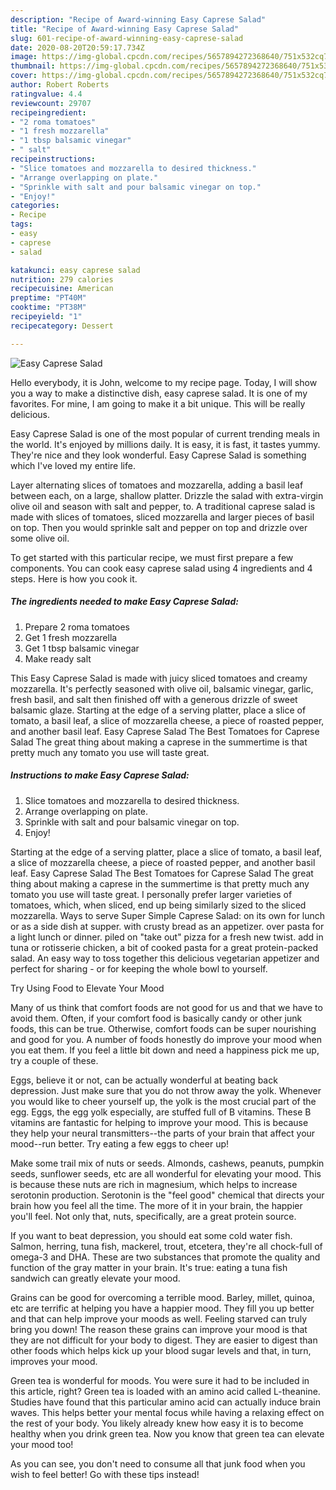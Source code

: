 ```yaml
---
description: "Recipe of Award-winning Easy Caprese Salad"
title: "Recipe of Award-winning Easy Caprese Salad"
slug: 601-recipe-of-award-winning-easy-caprese-salad
date: 2020-08-20T20:59:17.734Z
image: https://img-global.cpcdn.com/recipes/5657894272368640/751x532cq70/easy-caprese-salad-recipe-main-photo.jpg
thumbnail: https://img-global.cpcdn.com/recipes/5657894272368640/751x532cq70/easy-caprese-salad-recipe-main-photo.jpg
cover: https://img-global.cpcdn.com/recipes/5657894272368640/751x532cq70/easy-caprese-salad-recipe-main-photo.jpg
author: Robert Roberts
ratingvalue: 4.4
reviewcount: 29707
recipeingredient:
- "2 roma tomatoes"
- "1 fresh mozzarella"
- "1 tbsp balsamic vinegar"
- " salt"
recipeinstructions:
- "Slice tomatoes and mozzarella to desired thickness."
- "Arrange overlapping on plate."
- "Sprinkle with salt and pour balsamic vinegar on top."
- "Enjoy!"
categories:
- Recipe
tags:
- easy
- caprese
- salad

katakunci: easy caprese salad 
nutrition: 279 calories
recipecuisine: American
preptime: "PT40M"
cooktime: "PT38M"
recipeyield: "1"
recipecategory: Dessert

---
```



![Easy Caprese Salad](https://img-global.cpcdn.com/recipes/5657894272368640/751x532cq70/easy-caprese-salad-recipe-main-photo.jpg)

Hello everybody, it is John, welcome to my recipe page. Today, I will show you a way to make a distinctive dish, easy caprese salad. It is one of my favorites. For mine, I am going to make it a bit unique. This will be really delicious.

Easy Caprese Salad is one of the most popular of current trending meals in the world. It's enjoyed by millions daily. It is easy, it is fast, it tastes yummy. They're nice and they look wonderful. Easy Caprese Salad is something which I've loved my entire life.

Layer alternating slices of tomatoes and mozzarella, adding a basil leaf between each, on a large, shallow platter. Drizzle the salad with extra-virgin olive oil and season with salt and pepper, to. A traditional caprese salad is made with slices of tomatoes, sliced mozzarella and larger pieces of basil on top. Then you would sprinkle salt and pepper on top and drizzle over some olive oil.


To get started with this particular recipe, we must first prepare a few components. You can cook easy caprese salad using 4 ingredients and 4 steps. Here is how you cook it.

<!--inarticleads1-->

##### The ingredients needed to make Easy Caprese Salad:

1. Prepare 2 roma tomatoes
1. Get 1 fresh mozzarella
1. Get 1 tbsp balsamic vinegar
1. Make ready  salt


This Easy Caprese Salad is made with juicy sliced tomatoes and creamy mozzarella. It&#39;s perfectly seasoned with olive oil, balsamic vinegar, garlic, fresh basil, and salt then finished off with a generous drizzle of sweet balsamic glaze. Starting at the edge of a serving platter, place a slice of tomato, a basil leaf, a slice of mozzarella cheese, a piece of roasted pepper, and another basil leaf. Easy Caprese Salad The Best Tomatoes for Caprese Salad The great thing about making a caprese in the summertime is that pretty much any tomato you use will taste great. 

<!--inarticleads2-->

##### Instructions to make Easy Caprese Salad:

1. Slice tomatoes and mozzarella to desired thickness.
1. Arrange overlapping on plate.
1. Sprinkle with salt and pour balsamic vinegar on top.
1. Enjoy!


Starting at the edge of a serving platter, place a slice of tomato, a basil leaf, a slice of mozzarella cheese, a piece of roasted pepper, and another basil leaf. Easy Caprese Salad The Best Tomatoes for Caprese Salad The great thing about making a caprese in the summertime is that pretty much any tomato you use will taste great. I personally prefer larger varieties of tomatoes, which, when sliced, end up being similarly sized to the sliced mozzarella. Ways to serve Super Simple Caprese Salad: on its own for lunch or as a side dish at supper. with crusty bread as an appetizer. over pasta for a light lunch or dinner. piled on &#34;take out&#34; pizza for a fresh new twist. add in tuna or rotisserie chicken, a bit of cooked pasta for a great protein-packed salad. An easy way to toss together this delicious vegetarian appetizer and perfect for sharing - or for keeping the whole bowl to yourself. 

Try Using Food to Elevate Your Mood


Many of us think that comfort foods are not good for us and that we have to avoid them. Often, if your comfort food is basically candy or other junk foods, this can be true. Otherwise, comfort foods can be super nourishing and good for you. A number of foods honestly do improve your mood when you eat them. If you feel a little bit down and need a happiness pick me up, try a couple of these.

Eggs, believe it or not, can be actually wonderful at beating back depression. Just make sure that you do not throw away the yolk. Whenever you would like to cheer yourself up, the yolk is the most crucial part of the egg. Eggs, the egg yolk especially, are stuffed full of B vitamins. These B vitamins are fantastic for helping to improve your mood. This is because they help your neural transmitters--the parts of your brain that affect your mood--run better. Try eating a few eggs to cheer up!

Make some trail mix of nuts or seeds. Almonds, cashews, peanuts, pumpkin seeds, sunflower seeds, etc are all wonderful for elevating your mood. This is because these nuts are rich in magnesium, which helps to increase serotonin production. Serotonin is the "feel good" chemical that directs your brain how you feel all the time. The more of it in your brain, the happier you'll feel. Not only that, nuts, specifically, are a great protein source.

If you want to beat depression, you should eat some cold water fish. Salmon, herring, tuna fish, mackerel, trout, etcetera, they're all chock-full of omega-3 and DHA. These are two substances that promote the quality and function of the gray matter in your brain. It's true: eating a tuna fish sandwich can greatly elevate your mood. 

Grains can be good for overcoming a terrible mood. Barley, millet, quinoa, etc are terrific at helping you have a happier mood. They fill you up better and that can help improve your moods as well. Feeling starved can truly bring you down! The reason these grains can improve your mood is that they are not difficult for your body to digest. They are easier to digest than other foods which helps kick up your blood sugar levels and that, in turn, improves your mood.

Green tea is wonderful for moods. You were sure it had to be included in this article, right? Green tea is loaded with an amino acid called L-theanine. Studies have found that this particular amino acid can actually induce brain waves. This helps better your mental focus while having a relaxing effect on the rest of your body. You likely already knew how easy it is to become healthy when you drink green tea. Now you know that green tea can elevate your mood too!

As you can see, you don't need to consume all that junk food when you wish to feel better! Go  with  these tips  instead!

